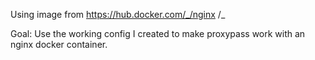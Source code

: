 Using image from https://hub.docker.com/_/nginx /_

Goal:
Use the working config I created to make proxypass work with an nginx docker container.
